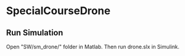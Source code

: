 # SpecialCourseDrone
## Run Simulation
Open "SW/sm_drone/" folder in Matlab. Then run drone.slx in Simulink. 
